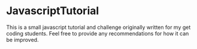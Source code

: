 # JavascriptTutorial
This is a small javascript tutorial and challenge originally written for my get coding students. Feel free to provide any recommendations for how it can be improved.
